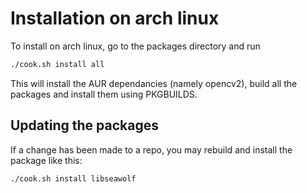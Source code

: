 # Installation on arch linux

To install on arch linux, go to the packages directory and run

```bash
./cook.sh install all
```

This will install the AUR dependancies (namely opencv2), build all the packages and install them using PKGBUILDS.

## Updating the packages

If a change has been made to a repo, you may rebuild and install the package like this:

```bash
./cook.sh install libseawolf
```
